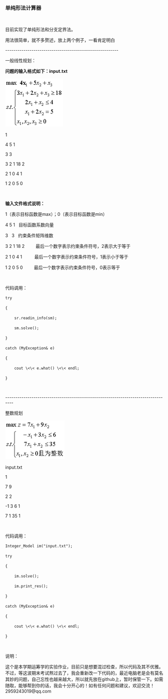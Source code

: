 ### 单纯形法计算器

 

目前实现了单纯形法和分支定界法。

用法很简单，就不多赘述，放上两个例子，一看肯定明白

\--------------------------------------------------------

一般线性规划：

**问题的输入格式如下：input.txt**

![](img/simplex.png)

1

4 5 1

3 3

3 2 1 18 2

2 1 0 4 1

1 2 0 5 0

 

**输入文件格式说明：**

1（表示目标函数是max）；0（表示目标函数是min）  

4 5 1   目标函数系数向量

3   3   约束条件矩阵维数

3 2 1 18 2         最后一个数字表示约束条件符号，2表示大于等于

2 1 0 4 1          最后一个数字表示约束条件符号，1表示小于等于

1 2 0 5 0         最后一个数字表示约束条件符号，0表示等于

 

代码调用：

~~~~~~~~~~~~~~~~~~~~~~~~~~~~~~~~~~~~~~~~~~~~~~~~~~~~~~~~~~~~~~~~~~~~~~~~~~~~~~~~
try

{

    sr.readin_info(sm);

    sm.solve();

}

catch (MyException& e)

{

    cout \<\< e.what() \<\< endl;

}
~~~~~~~~~~~~~~~~~~~~~~~~~~~~~~~~~~~~~~~~~~~~~~~~~~~~~~~~~~~~~~~~~~~~~~~~~~~~~~~~

 

\----------------------------------------------------------------------------------

整数规划

![](img/integer.png)

input.txt

1

7 9

2 2

\-1 3 6 1

7 1 35 1

 

代码调用：

~~~~~~~~~~~~~~~~~~~~~~~~~~~~~~~~~~~~~~~~~~~~~~~~~~~~~~~~~~~~~~~~~~~~~~~~~~~~~~~~
Integer_Model im("input.txt");

try

{

    im.solve();

    im.print_res();

}

catch (MyException& e)

{

    cout \<\< e.what() \<\< endl;

}
~~~~~~~~~~~~~~~~~~~~~~~~~~~~~~~~~~~~~~~~~~~~~~~~~~~~~~~~~~~~~~~~~~~~~~~~~~~~~~~~

 

说明：

这个是本学期运筹学的实验作业，目前只是想要混过检查，所以代码及其不优雅。不过，等这波期末考试熬过去了，我会重新改一下代码的，最近电脑老是会有莫名其妙的问题，自己忘性也越来越大，所以就先放在github上，暂时保管一下。如需随取，能够帮到你的话，我会十分开心的！如有任何问题和建议，欢迎交流！2959243019\@qq.com
